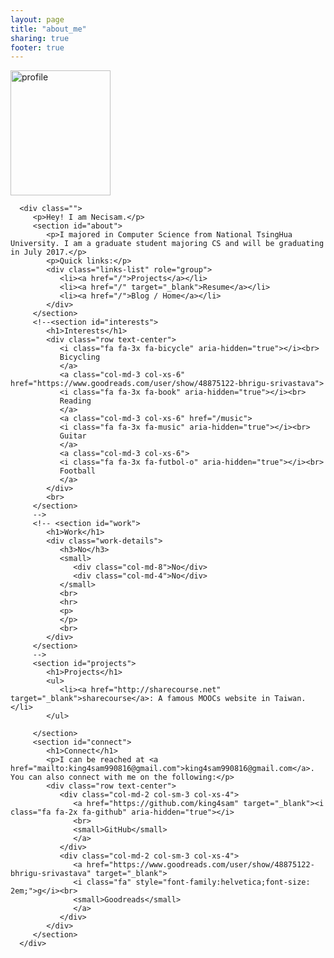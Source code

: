 ```yaml
---
layout: page
title: "about_me"
sharing: true
footer: true
---
```

<img src="https://lh3.googleusercontent.com/xixvv7cLV6yvbhxGP9ao-ont1jXmMcW2tHjAfPi151ubK3DPrFjTGo7PTTERIrqoV14Q2DepLeo3=w519-h778-no" alt="profile" height="200" width="160">

<div class="entry-content">
   <script src="https://use.fontawesome.com/fc562a49dd.js"></script>
   <div class="article">

      <div class="">
         <p>Hey! I am Necisam.</p>
         <section id="about">
            <p>I majored in Computer Science from National TsingHua University. I am a graduate student majoring CS and will be graduating in July 2017.</p>
            <p>Quick links:</p>
            <div class="links-list" role="group">
               <li><a href="/">Projects</a></li>
               <li><a href="/" target="_blank">Resume</a></li>
               <li><a href="/">Blog / Home</a></li>
            </div>
         </section>
         <!--<section id="interests">
            <h1>Interests</h1>
            <div class="row text-center">
               <i class="fa fa-3x fa-bicycle" aria-hidden="true"></i><br>
               Bicycling
               </a>
               <a class="col-md-3 col-xs-6" href="https://www.goodreads.com/user/show/48875122-bhrigu-srivastava">
               <i class="fa fa-3x fa-book" aria-hidden="true"></i><br>
               Reading
               </a>
               <a class="col-md-3 col-xs-6" href="/music">
               <i class="fa fa-3x fa-music" aria-hidden="true"></i><br>
               Guitar
               </a>
               <a class="col-md-3 col-xs-6">
               <i class="fa fa-3x fa-futbol-o" aria-hidden="true"></i><br>
               Football
               </a>
            </div>
            <br>
         </section>
         -->
         <!-- <section id="work">
            <h1>Work</h1>
            <div class="work-details">
               <h3>No</h3>
               <small>
                  <div class="col-md-8">No</div>
                  <div class="col-md-4">No</div>
               </small>
               <br>
               <hr>
               <p>
               </p>
               <br>
            </div>
         </section>
         -->
         <section id="projects">
            <h1>Projects</h1>
            <ul>
               <li><a href="http://sharecourse.net" target="_blank">sharecourse</a>: A famous MOOCs website in Taiwan.</li>
            </ul>

         </section>
         <section id="connect">
            <h1>Connect</h1>
            <p>I can be reached at <a href="mailto:king4sam990816@gmail.com">king4sam990816@gmail.com</a>. You can also connect with me on the following:</p>
            <div class="row text-center">
               <div class="col-md-2 col-sm-3 col-xs-4">
                  <a href="https://github.com/king4sam" target="_blank"><i class="fa fa-2x fa-github" aria-hidden="true"></i>
                  <br>
                  <small>GitHub</small>
                  </a>
               </div>
               <div class="col-md-2 col-sm-3 col-xs-4">
                  <a href="https://www.goodreads.com/user/show/48875122-bhrigu-srivastava" target="_blank">
                  <i class="fa" style="font-family:helvetica;font-size: 2em;">g</i><br>
                  <small>Goodreads</small>
                  </a>
               </div>
            </div>
         </section>
      </div>
   </div>
</div>